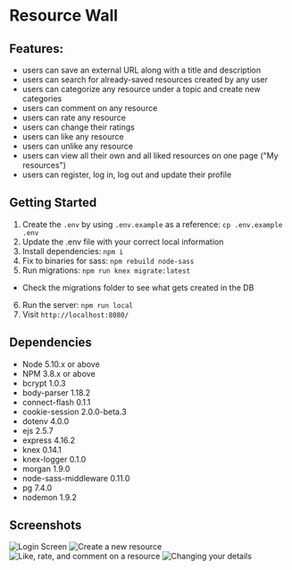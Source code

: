 # Resource Wall

## Features:
* users can save an external URL along with a title and description
* users can search for already-saved resources created by any user
* users can categorize any resource under a topic and create new categories
* users can comment on any resource
* users can rate any resource
* users can change their ratings
* users can like any resource
* users can unlike any resource
* users can view all their own and all liked resources on one page ("My resources")
* users can register, log in, log out and update their profile

## Getting Started

1. Create the `.env` by using `.env.example` as a reference: `cp .env.example .env`
2. Update the .env file with your correct local information
3. Install dependencies: `npm i`
4. Fix to binaries for sass: `npm rebuild node-sass`
5. Run migrations: `npm run knex migrate:latest`
  - Check the migrations folder to see what gets created in the DB
6. Run the server: `npm run local`
7. Visit `http://localhost:8080/`

## Dependencies

- Node 5.10.x or above
- NPM 3.8.x or above
- bcrypt 1.0.3
- body-parser 1.18.2
- connect-flash 0.1.1
- cookie-session 2.0.0-beta.3
- dotenv 4.0.0
- ejs 2.5.7
- express 4.16.2
- knex 0.14.1
- knex-logger 0.1.0
- morgan 1.9.0
- node-sass-middleware 0.11.0
- pg 7.4.0
- nodemon 1.9.2

## Screenshots
![Login Screen](https://github.com/The-Promised-End/midterm/blob/master/docs/Login-Page.png?raw=true)
![Create a new resource](https://github.com/The-Promised-End/midterm/blob/master/docs/Create-a-new-resource.png?raw=true)
![Like, rate, and comment on a resource](https://github.com/The-Promised-End/midterm/blob/master/docs/Like-rate-comment-on-resource.png?raw=true)
![Changing your details](https://github.com/The-Promised-End/midterm/blob/master/docs/Change-your-details.png?raw=true)
